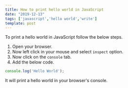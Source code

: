 ```yaml
---
title: How to print hello world in JavaScript
date: "2019-12-13"
tags: ['javascript','hello world','write']
template: post
---
```


To print a hello world in JavaScript follow the below steps.

1. Open your browser.
2. Now left click in your mouse and select `inspect` option.
3. Now click on the `console` tab.
4. Add the below code.

```js
console.log('Hello World');
```

It will print a hello world in your browser's console.
